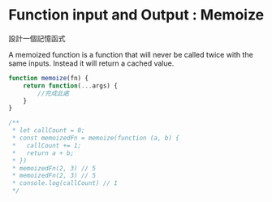# Function input and Output	: Memoize

設計一個記憶函式

A memoized function is a function that will never be called twice with the same inputs. Instead it will return a cached value.

```javascript
function memoize(fn) {
    return function(...args) {
        //完成此處
    }
}

/** 
 * let callCount = 0;
 * const memoizedFn = memoize(function (a, b) {
 *	 callCount += 1;
 *   return a + b;
 * })
 * memoizedFn(2, 3) // 5
 * memoizedFn(2, 3) // 5
 * console.log(callCount) // 1 
 */
```